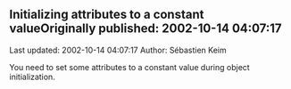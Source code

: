 ## Initializing attributes to a constant valueOriginally published: 2002-10-14 04:07:17 
Last updated: 2002-10-14 04:07:17 
Author: Sébastien Keim 
 
You need to set some attributes to a constant value during object initialization.